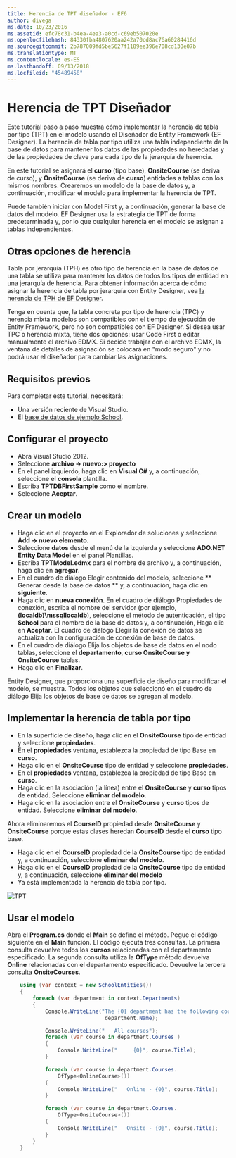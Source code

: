 ```yaml
---
title: Herencia de TPT diseñador - EF6
author: divega
ms.date: 10/23/2016
ms.assetid: efc78c31-b4ea-4ea3-a0cd-c69eb507020e
ms.openlocfilehash: 84330fba4807620aa242a70cd8ac76a60284416d
ms.sourcegitcommit: 2b787009fd5be5627f1189ee396e708cd130e07b
ms.translationtype: MT
ms.contentlocale: es-ES
ms.lasthandoff: 09/13/2018
ms.locfileid: "45489458"
---
```

# <a name="designer-tpt-inheritance"></a>Herencia de TPT Diseñador
Este tutorial paso a paso muestra cómo implementar la herencia de tabla por tipo (TPT) en el modelo usando el Diseñador de Entity Framework (EF Designer). La herencia de tabla por tipo utiliza una tabla independiente de la base de datos para mantener los datos de las propiedades no heredadas y de las propiedades de clave para cada tipo de la jerarquía de herencia.

En este tutorial se asignará el **curso** (tipo base), **OnsiteCourse** (se deriva de curso), y **OnsiteCourse** (se deriva de **curso**) entidades a tablas con los mismos nombres. Crearemos un modelo de la base de datos y, a continuación, modificar el modelo para implementar la herencia de TPT.

Puede también iniciar con Model First y, a continuación, generar la base de datos del modelo. EF Designer usa la estrategia de TPT de forma predeterminada y, por lo que cualquier herencia en el modelo se asignan a tablas independientes.

## <a name="other-inheritance-options"></a>Otras opciones de herencia

Tabla por jerarquía (TPH) es otro tipo de herencia en la base de datos de una tabla se utiliza para mantener los datos de todos los tipos de entidad en una jerarquía de herencia.  Para obtener información acerca de cómo asignar la herencia de tabla por jerarquía con Entity Designer, vea [la herencia de TPH de EF Designer](~/ef6/modeling/designer/inheritance/tph.md). 

Tenga en cuenta que, la tabla concreta por tipo de herencia (TPC) y herencia mixta modelos son compatibles con el tiempo de ejecución de Entity Framework, pero no son compatibles con EF Designer. Si desea usar TPC o herencia mixta, tiene dos opciones: usar Code First o editar manualmente el archivo EDMX. Si decide trabajar con el archivo EDMX, la ventana de detalles de asignación se colocará en "modo seguro" y no podrá usar el diseñador para cambiar las asignaciones.

## <a name="prerequisites"></a>Requisitos previos

Para completar este tutorial, necesitará:

- Una versión reciente de Visual Studio.
- El [base de datos de ejemplo School](~/ef6/resources/school-database.md).

## <a name="set-up-the-project"></a>Configurar el proyecto

-   Abra Visual Studio 2012.
-   Seleccione **archivo -&gt; nuevo:&gt; proyecto**
-   En el panel izquierdo, haga clic en **Visual C\#** y, a continuación, seleccione el **consola** plantilla.
-   Escriba **TPTDBFirstSample** como el nombre.
-   Seleccione **Aceptar**.

## <a name="create-a-model"></a>Crear un modelo

-   Haga clic en el proyecto en el Explorador de soluciones y seleccione **Add -&gt; nuevo elemento**.
-   Seleccione **datos** desde el menú de la izquierda y seleccione **ADO.NET Entity Data Model** en el panel Plantillas.
-   Escriba **TPTModel.edmx** para el nombre de archivo y, a continuación, haga clic en **agregar**.
-   En el cuadro de diálogo Elegir contenido del modelo, seleccione ** Generar desde la base de datos ** y, a continuación, haga clic en **siguiente**.
-   Haga clic en **nueva conexión**.
    En el cuadro de diálogo Propiedades de conexión, escriba el nombre del servidor (por ejemplo, **(localdb)\\mssqllocaldb**), seleccione el método de autenticación, el tipo **School** para el nombre de la base de datos y, a continuación, Haga clic en **Aceptar**.
    El cuadro de diálogo Elegir la conexión de datos se actualiza con la configuración de conexión de base de datos.
-   En el cuadro de diálogo Elija los objetos de base de datos en el nodo tablas, seleccione el **departamento**, **curso OnsiteCourse y OnsiteCourse** tablas.
-   Haga clic en **Finalizar**.

Entity Designer, que proporciona una superficie de diseño para modificar el modelo, se muestra. Todos los objetos que seleccionó en el cuadro de diálogo Elija los objetos de base de datos se agregan al modelo.

## <a name="implement-table-per-type-inheritance"></a>Implementar la herencia de tabla por tipo

-   En la superficie de diseño, haga clic en el **OnsiteCourse** tipo de entidad y seleccione **propiedades**.
-   En el **propiedades** ventana, establezca la propiedad de tipo Base en **curso**.
-   Haga clic en el **OnsiteCourse** tipo de entidad y seleccione **propiedades**.
-   En el **propiedades** ventana, establezca la propiedad de tipo Base en **curso**.
-   Haga clic en la asociación (la línea) entre el **OnsiteCourse** y **curso** tipos de entidad.
    Seleccione **eliminar del modelo**.
-   Haga clic en la asociación entre el **OnsiteCourse** y **curso** tipos de entidad.
    Seleccione **eliminar del modelo**.

Ahora eliminaremos el **CourseID** propiedad desde **OnsiteCourse** y **OnsiteCourse** porque estas clases heredan **CourseID** desde el **curso** tipo base.

-   Haga clic en el **CourseID** propiedad de la **OnsiteCourse** tipo de entidad y, a continuación, seleccione **eliminar del modelo**.
-   Haga clic en el **CourseID** propiedad de la **OnsiteCourse** tipo de entidad y, a continuación, seleccione **eliminar del modelo**
-   Ya está implementada la herencia de tabla por tipo.

![TPT](~/ef6/media/tpt.png)

## <a name="use-the-model"></a>Usar el modelo

Abra el **Program.cs** donde el **Main** se define el método. Pegue el código siguiente en el **Main** función. El código ejecuta tres consultas. La primera consulta devuelve todos los **cursos** relacionadas con el departamento especificado. La segunda consulta utiliza la **OfType** método devuelva **Online** relacionadas con el departamento especificado. Devuelve la tercera consulta **OnsiteCourses**.

``` csharp
    using (var context = new SchoolEntities())
    {
        foreach (var department in context.Departments)
        {
            Console.WriteLine("The {0} department has the following courses:",
                               department.Name);

            Console.WriteLine("   All courses");
            foreach (var course in department.Courses )
            {
                Console.WriteLine("     {0}", course.Title);
            }

            foreach (var course in department.Courses.
                OfType<OnlineCourse>())
            {
                Console.WriteLine("   Online - {0}", course.Title);
            }

            foreach (var course in department.Courses.
                OfType<OnsiteCourse>())
            {
                Console.WriteLine("   Onsite - {0}", course.Title);
            }
        }
    }
```
